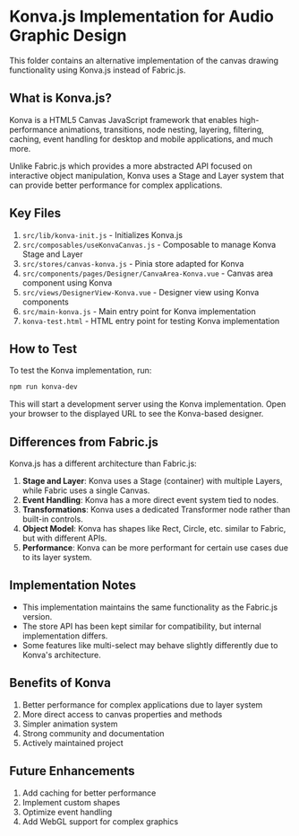 # Konva.js Implementation for Audio Graphic Design

This folder contains an alternative implementation of the canvas drawing functionality using Konva.js instead of Fabric.js.

## What is Konva.js?

Konva is a HTML5 Canvas JavaScript framework that enables high-performance animations, transitions, node nesting, layering, filtering, caching, event handling for desktop and mobile applications, and much more.

Unlike Fabric.js which provides a more abstracted API focused on interactive object manipulation, Konva uses a Stage and Layer system that can provide better performance for complex applications.

## Key Files

1. `src/lib/konva-init.js` - Initializes Konva.js
2. `src/composables/useKonvaCanvas.js` - Composable to manage Konva Stage and Layer
3. `src/stores/canvas-konva.js` - Pinia store adapted for Konva
4. `src/components/pages/Designer/CanvaArea-Konva.vue` - Canvas area component using Konva
5. `src/views/DesignerView-Konva.vue` - Designer view using Konva components
6. `src/main-konva.js` - Main entry point for Konva implementation
7. `konva-test.html` - HTML entry point for testing Konva implementation

## How to Test

To test the Konva implementation, run:

```bash
npm run konva-dev
```

This will start a development server using the Konva implementation. Open your browser to the displayed URL to see the Konva-based designer.

## Differences from Fabric.js

Konva.js has a different architecture than Fabric.js:

1. **Stage and Layer**: Konva uses a Stage (container) with multiple Layers, while Fabric uses a single Canvas.
2. **Event Handling**: Konva has a more direct event system tied to nodes.
3. **Transformations**: Konva uses a dedicated Transformer node rather than built-in controls.
4. **Object Model**: Konva has shapes like Rect, Circle, etc. similar to Fabric, but with different APIs.
5. **Performance**: Konva can be more performant for certain use cases due to its layer system.

## Implementation Notes

- This implementation maintains the same functionality as the Fabric.js version.
- The store API has been kept similar for compatibility, but internal implementation differs.
- Some features like multi-select may behave slightly differently due to Konva's architecture.

## Benefits of Konva

1. Better performance for complex applications due to layer system
2. More direct access to canvas properties and methods
3. Simpler animation system
4. Strong community and documentation
5. Actively maintained project

## Future Enhancements

1. Add caching for better performance
2. Implement custom shapes
3. Optimize event handling
4. Add WebGL support for complex graphics
